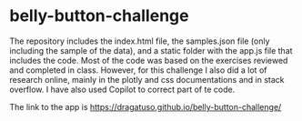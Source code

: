 # belly-button-challenge
The repository includes the index.html file, the samples.json file (only including the sample of the data), and a static folder with the app.js file that includes the code. Most of the code was based on the exercises reviewed and completed in class. However, for this challenge I also did a lot of research online, mainly in the plotly and css documentations and in stack overflow. I have also used Copilot to correct part of te code.

The link to the app is https://dragatuso.github.io/belly-button-challenge/
